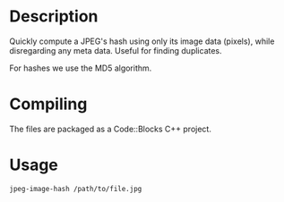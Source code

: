 # Description

Quickly compute a JPEG's hash using only its image data (pixels), while disregarding any meta data. Useful for finding duplicates.

For hashes we use the MD5 algorithm.

# Compiling

The files are packaged as a Code::Blocks C++ project.

# Usage

```bash
jpeg-image-hash /path/to/file.jpg
```